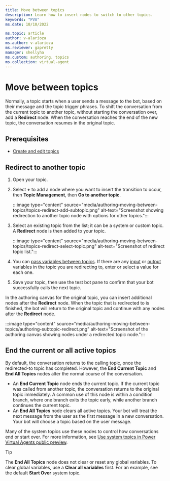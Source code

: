 ```yaml
---
title: Move between topics
description: Learn how to insert nodes to switch to other topics.
keywords: "PVA"
ms.date: 10/10/2022

ms.topic: article
author: v-alarioza
ms.author: v-alarioza
ms.reviewer: gapretty
manager: shellyha
ms.custom: authoring, topics
ms.collection: virtual-agent
---
```


# Move between topics

Normally, a topic starts when a user sends a message to the bot, based on their message and the topic trigger phrases. To shift the conversation from the current topic to another topic, without starting the conversation over, add a **Redirect** node. When the conversation reaches the end of the new topic, the conversation resumes in the original topic.

## Prerequisites

- [Create and edit topics](authoring-create-edit-topics.md)

## Redirect to another topic

1. Open your topic.
1. Select **+** to add a node where you want to insert the transition to occur, then **Topic Management**, then **Go to another topic**.

    :::image type="content" source="media/authoring-moving-between-topics/topics-redirect-add-subtopic.png" alt-text="Screenshot showing redirection to another topic node with options for other topics.":::

1. Select an existing topic from the list; it can be a system or custom topic. A **Redirect** node is then added to your topic.

    :::image type="content" source="media/authoring-moving-between-topics/topics-redirect-select-topic.png" alt-text="Screenshot of redirect topic list.":::

1. You can [pass variables between topics](authoring-variables.md#passing-variables-between-topics). If there are any [input](/authoring-variables.md#receive-values-from-other-topics) or [output](/authoring-variables.md#return-values-to-original-topics) variables in the topic you are redirecting to, enter or select a value for each one.

1. Save your topic, then use the test bot pane to confirm that your bot successfully calls the next topic.

In the authoring canvas for the original topic, you can insert additional nodes after the **Redirect** node. When the topic that is redirected to is finished, the bot will return to the original topic and continue with any nodes after the **Redirect** node.

:::image type="content" source="media/authoring-moving-between-topics/authoring-subtopic-redirect.png" alt-text="Screenshot of the authoring canvas showing nodes under a redirected topic node.":::

## End the current or all active topics

By default, the conversation returns to the calling topic, once the redirected-to topic has completed. However, the **End Current Topic** and **End All Topics** nodes alter the normal course of the conversation.

- An **End Current Topic** node ends the current topic. If the current topic was called from another topic, the conversation returns to the original topic immediately. A common use of this node is within a condition branch, where one branch exits the topic early, while another branch continues the current topic.
- An **End All Topics** node clears all active topics. Your bot will treat the next message from the user as the first message in a new conversation. Your bot will choose a topic based on the user message.
<!--TODO Cut or add, based on Gary's reply.
- An **End Conversation** node...
-->

Many of the system topics use these nodes to control how conversations end or start over. For more information, see [Use system topics in Power Virtual Agents public preview](authoring-system-topics.md).

> [!TIP]
> The **End All Topics** node does not clear or reset any global variables. To clear global variables, use a **Clear all variables** first. For an example, see the default **Start Over** system topic.
